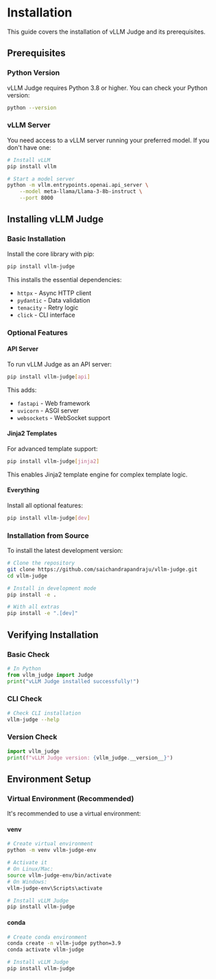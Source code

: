# Installation

This guide covers the installation of vLLM Judge and its prerequisites.

## Prerequisites

### Python Version

vLLM Judge requires Python 3.8 or higher. You can check your Python version:

```bash
python --version
```

### vLLM Server

You need access to a vLLM server running your preferred model. If you don't have one:


```bash
# Install vLLM
pip install vllm

# Start a model server
python -m vllm.entrypoints.openai.api_server \
    --model meta-llama/Llama-3-8b-instruct \
    --port 8000
```

## Installing vLLM Judge

### Basic Installation

Install the core library with pip:

```bash
pip install vllm-judge
```

This installs the essential dependencies:
- `httpx` - Async HTTP client
- `pydantic` - Data validation
- `tenacity` - Retry logic
- `click` - CLI interface

### Optional Features

#### API Server

To run vLLM Judge as an API server:

```bash
pip install vllm-judge[api]
```

This adds:
- `fastapi` - Web framework
- `uvicorn` - ASGI server
- `websockets` - WebSocket support

#### Jinja2 Templates

For advanced template support:

```bash
pip install vllm-judge[jinja2]
```
    
This enables Jinja2 template engine for complex template logic.


#### Everything

Install all optional features:

```bash
pip install vllm-judge[dev]
```

### Installation from Source

To install the latest development version:

```bash
# Clone the repository
git clone https://github.com/saichandrapandraju/vllm-judge.git
cd vllm-judge

# Install in development mode
pip install -e .

# With all extras
pip install -e ".[dev]"
```

## Verifying Installation

### Basic Check

```python
# In Python
from vllm_judge import Judge
print("vLLM Judge installed successfully!")
```

### CLI Check

```bash
# Check CLI installation
vllm-judge --help
```

### Version Check

```python
import vllm_judge
print(f"vLLM Judge version: {vllm_judge.__version__}")
```

## Environment Setup

### Virtual Environment (Recommended)

It's recommended to use a virtual environment:

#### venv

```bash
# Create virtual environment
python -m venv vllm-judge-env

# Activate it
# On Linux/Mac:
source vllm-judge-env/bin/activate
# On Windows:
vllm-judge-env\Scripts\activate

# Install vLLM Judge
pip install vllm-judge
```

#### conda

```bash
# Create conda environment
conda create -n vllm-judge python=3.9
conda activate vllm-judge

# Install vLLM Judge
pip install vllm-judge
```